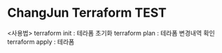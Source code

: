 # ChangJun Terraform TEST

<사용법> 
terraform init : 테라폼 초기화
terraform plan : 테라폼 변경내역 확인
terraform apply : 테라폼 

